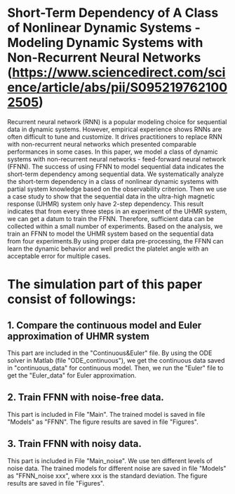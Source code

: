# Short-Term Dependency of A Class of Nonlinear Dynamic Systems -Modeling Dynamic Systems with Non-Recurrent Neural Networks (https://www.sciencedirect.com/science/article/abs/pii/S0952197621002505)

Recurrent neural network (RNN) is a popular modeling choice for sequential data in dynamic systems. However, empirical experience shows RNNs are often difficult to tune and customize. It drives practitioners to replace RNN with non-recurrent neural networks which presented comparable performances in some cases. In this paper, we model a class of dynamic systems with non-recurrent neural networks - feed-forward neural network (FFNN).   The success of using FFNN to model sequential data indicates the short-term dependency among sequential data. We systematically analyze the short-term dependency in a class of nonlinear dynamic systems with partial system knowledge based on the observability criterion. Then we use a case study to show that the sequential data in the ultra-high magnetic response (UHMR) system only have 2-step dependency. This result indicates that from every three steps in an experiment of the UHMR system, we can get a datum to train the FFNN. Therefore, sufficient data can be collected within a small number of experiments. Based on the analysis, we train an FFNN to model the UHMR system based on the sequential data from four experiments.By using proper data pre-processing, the FFNN can learn the dynamic behavior and well predict the platelet angle with an acceptable error for multiple cases.

# The simulation part of this paper consist of followings: 
## 1. Compare the continuous model and Euler approximation of UHMR system
This part are included in the "Continuous&Euler" file. By using the ODE solver in Matlab  (file "ODE_continuous"), we get the continuous data saved in "continuous_data" for continuous model. Then, we run the "Euler" file to get the "Euler_data" for Euler approximation. 

## 2. Train FFNN with noise-free data.  
This part is included in File "Main".  The trained model is saved in file "Models" as "FFNN". The figure results are saved in file "Figures". 

## 3. Train FFNN with noisy data.
This part is included in File "Main_noise".  We use ten different levels of noise data. The trained models for different noise are saved in file "Models" as "FFNN_noise xxx", where xxx is the standard deviation. The figure results are saved in file "Figures". 
